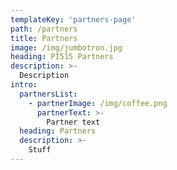 ```yaml
---
templateKey: 'partners-page'
path: /partners
title: Partners
image: /img/jumbotron.jpg
heading: PI515 Partners
description: >-
  Description
intro:
  partnersList:
    - partnerImage: /img/coffee.png
      partnerText: >-
        Partner text
  heading: Partners
  description: >-
    Stuff
---
```

